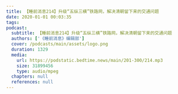 ```yaml
---
title: 【睡前消息214】升级“五纵三横”铁路网，解决清朝留下来的交通问题
date: 2020-01-01 00:03:35
tags:
podcast:
  subtitle: 【睡前消息214】升级“五纵三横”铁路网，解决清朝留下来的交通问题
  authors: ['《睡前消息》编辑部']
  cover: /podcasts/main/assets/logo.png
  duration: 1329
  media:
    url: https://podstatic.bedtime.news/main/201-300/214.mp3
    size: 31899456
    type: audio/mpeg
  chapters: null
  references: null
---
```

